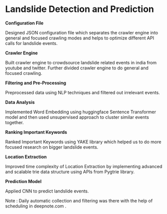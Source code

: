 # Landslide Detection and Prediction

**Configuration File**

Designed JSON configuration file which separates the crawler engine into general and focused crawling modes and helps to optimize different API calls for landslide events.

**Crawler Engine**

Built crawler engine to crowdsource landslide related events in india from youtube and twitter. Further divided crawler engine to do general and focused crawling.

**Filtering and Pre-Processing**

Preprocessed data using NLP techniques and filtered out irrelevant events.

**Data Analysis**

Implemented Word Embedding using huggingface Sentence Transformer model and then used unsupervised approach to cluster similar events together.

**Ranking Important Keywords**

Ranked Important Keywords using YAKE library which helped us to do more focused research on bigger landslide events.

**Location Extraction**

Improved time complexity of Location Extraction by implementing advanced and scalable trie data structure using APIs from Pygtrie library.

**Prediction Model**

Applied CNN to predict landslide events.


Note : Daily automatic collection and filtering was there with the help of scheduling in deepnote.com .

